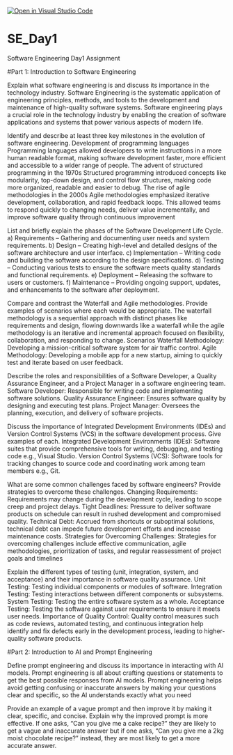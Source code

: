 [![Open in Visual Studio Code](https://classroom.github.com/assets/open-in-vscode-2e0aaae1b6195c2367325f4f02e2d04e9abb55f0b24a779b69b11b9e10269abc.svg)](https://classroom.github.com/online_ide?assignment_repo_id=15571521&assignment_repo_type=AssignmentRepo)
# SE_Day1
Software Engineering Day1 Assignment

#Part 1: Introduction to Software Engineering

Explain what software engineering is and discuss its importance in the technology industry.
Software Engineering is the systematic application of engineering principles, methods, and tools to the development and maintenance of high-quality software systems. 
Software engineering plays a crucial role in the technology industry by enabling the creation of software applications and systems that power various aspects of modern life.

Identify and describe at least three key milestones in the evolution of software engineering.
Development of programming languages
Programming languages allowed developers to write instructions in a more human readable format, making software development faster, more efficient and accessible to a wider range of people.
The advent of structured programming in the 1970s
Structured programming introduced concepts like modularity, top-down design, and control flow structures, making code more organized, readable and easier to debug.
The rise of agile methodologies in the 2000s
Agile methodologies emphasized iterative development, collaboration, and rapid feedback loops. This allowed teams to respond quickly to changing needs, deliver value incrementally, and improve software quality through continuous improvement


List and briefly explain the phases of the Software Development Life Cycle.
a)	Requirements – Gathering and documenting user needs and system requirements.
b)	Design – Creating high-level and detailed designs of the software architecture and user interface.
c)	Implementation – Writing code and building the software according to the design specifications.
d)	Testing – Conducting various tests to ensure the software meets quality standards and functional requirements.
e)	Deployment – Releasing the software to users or customers.
f)	Maintenance – Providing ongoing support, updates, and enhancements to the software after deployment.


Compare and contrast the Waterfall and Agile methodologies. Provide examples of scenarios where each would be appropriate.
The waterfall methodology is a sequential approach with distinct phases like requirements and design, flowing downwards like a waterfall while the agile methodology is an iterative and incremental approach focused on flexibility, collaboration, and responding to change.
Scenarios
Waterfall Methodology: Developing a mission-critical software system for air traffic control.
Agile Methodology: Developing a mobile app for a new startup, aiming to quickly test and iterate based on user feedback.


Describe the roles and responsibilities of a Software Developer, a Quality Assurance Engineer, and a Project Manager in a software engineering team.
Software Developer: Responsible for writing code and implementing software solutions.
Quality Assurance Engineer: Ensures software quality by designing and executing test plans.
Project Manager: Oversees the planning, execution, and delivery of software projects.


Discuss the importance of Integrated Development Environments (IDEs) and Version Control Systems (VCS) in the software development process. Give examples of each.
Integrated Development Environments (IDEs): Software suites that provide comprehensive tools for writing, debugging, and testing code e.g., Visual Studio.
 Version Control Systems (VCS): Software tools for tracking changes to source code and coordinating work among team members e.g., Git.


What are some common challenges faced by software engineers? Provide strategies to overcome these challenges.
Changing Requirements: Requirements may change during the development cycle, leading to scope creep and project delays.
Tight Deadlines: Pressure to deliver software products on schedule can result in rushed development and compromised quality.
 Technical Debt: Accrued from shortcuts or suboptimal solutions, technical debt can impede future development efforts and increase maintenance costs.
Strategies for Overcoming Challenges: Strategies for overcoming challenges include effective communication, agile methodologies, prioritization of tasks, and regular reassessment of project goals and timelines


Explain the different types of testing (unit, integration, system, and acceptance) and their importance in software quality assurance.
Unit Testing: Testing individual components or modules of software.
Integration Testing: Testing interactions between different components or subsystems.
     System Testing: Testing the entire software system as a whole.
     Acceptance Testing: Testing the software against user requirements to ensure it meets user     needs.
Importance of Quality Control: Quality control measures such as code reviews, 
            automated testing, and continuous integration help identify and fix defects early in the 
development process, leading to higher-quality software products.


#Part 2: Introduction to AI and Prompt Engineering


Define prompt engineering and discuss its importance in interacting with AI models.
Prompt engineering is all about crafting questions or statements to get the best possible responses from AI models. 
Prompt engineering helps avoid getting confusing or inaccurate answers by making your questions clear and specific, so the AI understands exactly what you need


Provide an example of a vague prompt and then improve it by making it clear, specific, and concise. Explain why the improved prompt is more effective.
If one asks, “Can you give me a cake recipe?” they are likely to get a vague and inaccurate answer but if one asks, “Can you give me a 2kg moist chocolate recipe?” instead, they are most likely to get a more accurate answer.
